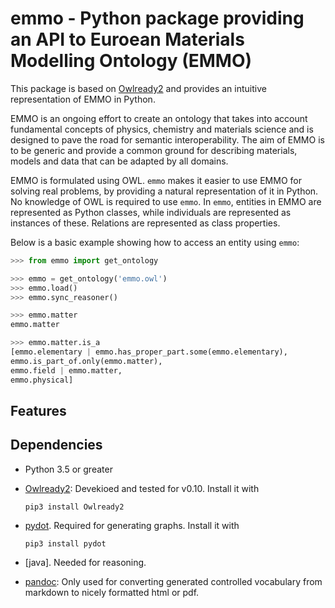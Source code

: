 emmo - Python package providing an API to Euroean Materials Modelling Ontology (EMMO)
=====================================================================================
This package is based on [Owlready2] and provides an intuitive
representation of EMMO in Python.

EMMO is an ongoing effort to create an ontology that takes into
account fundamental concepts of physics, chemistry and materials
science and is designed to pave the road for semantic
interoperability.  The aim of EMMO is to be generic and provide a
common ground for describing materials, models and data that can be
adapted by all domains.

EMMO is formulated using OWL.  `emmo` makes it easier to use EMMO for
solving real problems, by providing a natural representation of it in
Python.  No knowledge of OWL is required to use `emmo`.  In `emmo`,
entities in EMMO are represented as Python classes, while individuals
are represented as instances of these. Relations are represented as
class properties.

Below is a basic example showing how to access an entity using `emmo`:

```python
>>> from emmo import get_ontology

>>> emmo = get_ontology('emmo.owl')
>>> emmo.load()
>>> emmo.sync_reasoner()

>>> emmo.matter
emmo.matter

>>> emmo.matter.is_a
[emmo.elementary | emmo.has_proper_part.some(emmo.elementary),
emmo.is_part_of.only(emmo.matter),
emmo.field | emmo.matter,
emmo.physical]
```


Features
--------




Dependencies
------------
  * Python 3.5 or greater
  * [Owlready2]:  Devekioed and tested for v0.10. Install it with

        pip3 install Owlready2

  * [pydot].  Required for generating graphs.  Install it with

        pip3 install pydot

  * [java]. Needed for reasoning.

  * [pandoc]: Only used for converting generated controlled vocabulary
    from markdown to nicely formatted html or pdf.


[Owlready2]: https://pypi.org/project/Owlready2/
[pydot]: https://pypi.org/project/pydot/
[pandoc]: http://pandoc.org
